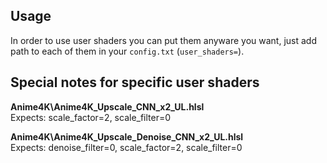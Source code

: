 ## Usage

In order to use user shaders you can put them anyware you want, just add path to each of them in your `config.txt` (`user_shaders=`).

## Special notes for specific user shaders

<b/>Anime4K\Anime4K_Upscale_CNN_x2_UL.hlsl</b>  
Expects: scale_factor=2, scale_filter=0

<b/>Anime4K\Anime4K_Upscale_Denoise_CNN_x2_UL.hlsl</b>  
Expects: denoise_filter=0, scale_factor=2, scale_filter=0